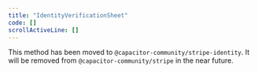 ```yaml
---
title: "IdentityVerificationSheet"
code: []
scrollActiveLine: []
---
```


This method has been moved to `@capacitor-community/stripe-identity`. It will be removed from `@capacitor-community/stripe` in the near future.